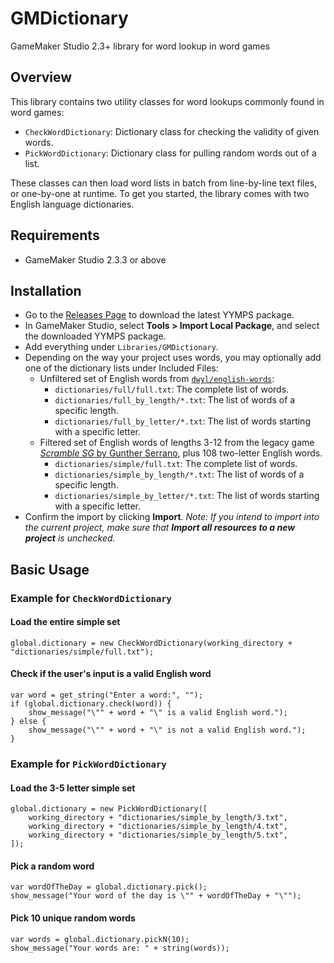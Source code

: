 # GMDictionary

GameMaker Studio 2.3+ library for word lookup in word games

## Overview

This library contains two utility classes for word lookups commonly found in word games:

- `CheckWordDictionary`: Dictionary class for checking the validity of given words.
- `PickWordDictionary`: Dictionary class for pulling random words out of a list.

These classes can then load word lists in batch from line-by-line text files, or one-by-one at runtime. To get you started, the library comes with two English language dictionaries.

## Requirements

- GameMaker Studio 2.3.3 or above

## Installation

- Go to the [Releases Page](https;//github.com/dicksonlaw583/GMDictionary/releases) to download the latest YYMPS package.
- In GameMaker Studio, select **Tools > Import Local Package**, and select the downloaded YYMPS package.
- Add everything under `Libraries/GMDictionary`.
- Depending on the way your project uses words, you may optionally add one of the dictionary lists under Included Files:
	- Unfiltered set of English words from [`dwyl/english-words`](https://github.com/dwyl/english-words/):
		- `dictionaries/full/full.txt`: The complete list of words.
		- `dictionaries/full_by_length/*.txt`: The list of words of a specific length.
		- `dictionaries/full_by_letter/*.txt`: The list of words starting with a specific letter.
	- Filtered set of English words of lengths 3-12 from the legacy game [*Scramble SG* by Gunther Serrano](http://web.archive.org/web/20060829012348if_/http://www.gamemaker.nl/games_edit.html), plus 108 two-letter English words.
		- `dictionaries/simple/full.txt`: The complete list of words.
		- `dictionaries/simple_by_length/*.txt`: The list of words of a specific length.
		- `dictionaries/simple_by_letter/*.txt`: The list of words starting with a specific letter.
- Confirm the import by clicking **Import**. *Note: If you intend to import into the current project, make sure that **Import all resources to a new project** is unchecked.*

## Basic Usage

### Example for `CheckWordDictionary`

#### Load the entire simple set
```
global.dictionary = new CheckWordDictionary(working_directory + "dictionaries/simple/full.txt");
```

#### Check if the user's input is a valid English word
```
var word = get_string("Enter a word:", "");
if (global.dictionary.check(word)) {
	show_message("\"" + word + "\" is a valid English word.");
} else {
	show_message("\"" + word + "\" is not a valid English word.");
}
```

### Example for `PickWordDictionary`

#### Load the 3-5 letter simple set
```
global.dictionary = new PickWordDictionary([
	working_directory + "dictionaries/simple_by_length/3.txt",
	working_directory + "dictionaries/simple_by_length/4.txt",
	working_directory + "dictionaries/simple_by_length/5.txt",
]);
```

#### Pick a random word
```
var wordOfTheDay = global.dictionary.pick();
show_message("Your word of the day is \"" + wordOfTheDay + "\"");
```

#### Pick 10 unique random words
```
var words = global.dictionary.pickN(10);
show_message("Your words are: " + string(words));
```

